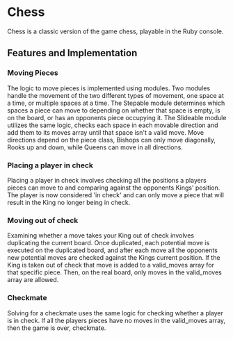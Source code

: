 # Chess

Chess is a classic version of the game chess, playable in the Ruby console.

## Features and Implementation

### Moving Pieces

The logic to move pieces is implemented using modules. Two modules handle the movement of the two different types of movement, one space at a time, or multiple spaces at a time. The Stepable module determines which spaces a piece can move to depending on whether that space is empty, is on the board, or has an opponents piece occupying it. The Slideable module utilizes the same logic, checks each space in each movable direction and add them to its moves array until that space isn't a valid move. Move directions depend on the piece class, Bishops can only move diagonally, Rooks up and down, while Queens can move in all directions.

### Placing a player in check

Placing a player in check involves checking all the positions a players pieces can move to and comparing against the opponents Kings' position. The player is now considered 'in check' and can only move a piece that will result in the King no longer being in check.

### Moving out of check

Examining whether a move takes your King out of check involves duplicating the current board. Once duplicated, each potential move is executed on the duplicated board, and after each move all the opponents new potential moves are checked against the Kings current position. If the King is taken out of check that move is added to a valid_moves array for that specific piece. Then, on the real board, only moves in the valid_moves array are allowed.

### Checkmate

Solving for a checkmate uses the same logic for checking whether a player is in check. If all the players pieces have no moves in the valid_moves array, then the game is over, checkmate.
